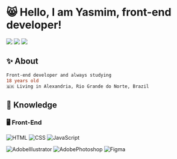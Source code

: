 <h1>😸 Hello, I am Yasmim, front-end developer!</h1>

<div>
  <p allign="center">
    <a href="https://www.linkedin.com/in/yasmim-rayane-8953b127b/" target="_blank"><img src="https://img.shields.io/badge/-Yasmim%20Rayane-0077B5?style=flat-square&logo=Linkedin&logoColor=white" target="_blank"/></a>
    <a href="https://twitter.com/ryasmim_" target="_blank"><img src="https://img.shields.io/twitter/follow/ryasmim_" target="_blank"></a>
    <a href="mailto:silva.yasmimray@gmail.com" target="_blank"><img src="https://img.shields.io/badge/-silva.yasmimray@gmail.com-D14836?style=for-the-badge-square&logo=Gmail&logoColor=white" target="_blank"/></a>
  </p>

<h2>✨ About</h2>

```diff
Front-end developer and always studying
18 years old
🇧🇷 Living in Alexandria, Rio Grande do Norte, Brazil
```

<h2>📖 Knowledge</h2>
<h3>🖥️ Front-End</h3>

![HTML](https://img.shields.io/badge/-HTML-333333?style=flat&logo=HTML5)
![CSS](https://img.shields.io/badge/-CSS-333333?style=flat&logo=CSS3&logoColor=1572B6)
![JavaScript](https://img.shields.io/badge/-JavaScript-333333?style=flat&logo=javascript)

![AdobeIllustrator](https://img.shields.io/badge/-Adobe%20Illustrator-333333?style=flat&logo=adobeillustrator)
![AdobePhotoshop](https://img.shields.io/badge/-Adobe%20Photoshop-333333?style=flat&logo=adobephotoshop)
![Figma](https://img.shields.io/badge/-Figma-333333?style=flat&logo=figma)
